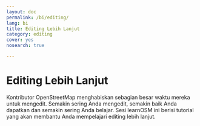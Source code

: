 ```yaml
---
layout: doc
permalink: /bi/editing/
lang: bi
title: Editing Lebih Lanjut
category: editing
cover: yes
nosearch: true

---
```


Editing Lebih Lanjut
====================

Kontributor OpenStreetMap menghabiskan sebagian besar waktu mereka untuk mengedit.
Semakin sering Anda mengedit, semakin baik Anda dapatkan dan semakin sering Anda belajar.
Sesi learnOSM ini berisi tutorial yang akan membantu Anda mempelajari editing lebih
lanjut.
